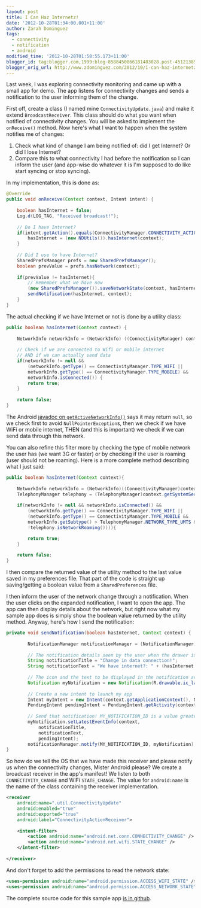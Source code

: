 ```yaml
---
layout: post
title: I Can Haz Internetz!
date: '2012-10-28T01:34:00.001+11:00'
author: Zarah Dominguez
tags:
  - connectivity
  - notification
  - android
modified_time: '2012-10-28T01:58:55.173+11:00'
blogger_id: tag:blogger.com,1999:blog-8588450866181483028.post-4512138566188909306
blogger_orig_url: http://www.zdominguez.com/2012/10/i-can-haz-internetz.html
---
```


Last week, I was exploring connectivity monitoring and came up with a small app for demo. The app listens for connectivity changes and sends a notification to the user informing them of the change.

First off, create a class (I named mine `ConnectivityUpdate.java`) and make it extend `BroadcastReceiver`. This class should do what you want when notified of connectivity changes. You will be asked to implement the `onReceive()` method. Now here's what I want to happen when the system notifies me of changes:
1. Check what kind of change I am being notified of: did I get Internet? Or did I lose Internet?
2. Compare this to what connectivity I had before the notification so I can inform the user (and app-wise do whatever it is I'm supposed to do like start syncing or stop syncing).

In my implementation, this is done as:
```java
@Override
public void onReceive(Context context, Intent intent) {
     
    boolean hasInternet = false;
    Log.d(LOG_TAG, "Received broadcast!");
     
    // Do I have Internet?
    if(intent.getAction().equals(ConnectivityManager.CONNECTIVITY_ACTION)) {
        hasInternet = (new NDUtils()).hasInternet(context);
    }
    
    // Did I use to have Internet?
    SharedPrefsManager prefs = new SharedPrefsManager();
    boolean prevValue = prefs.hasNetwork(context);
    
    if(prevValue != hasInternet){
        // Remember what we have now
        (new SharedPrefsManager()).saveNetworkState(context, hasInternet);
        sendNotification(hasInternet, context);
    }
}
```

The actual checking if we have Internet or not is done by a utility class: 
```java
public boolean hasInternet(Context context) {
    
    NetworkInfo networkInfo = (NetworkInfo) ((ConnectivityManager) context.getSystemService(Context.CONNECTIVITY_SERVICE)).getActiveNetworkInfo();
    
    // Check if we are connected to Wifi or mobile internet
    // AND if we can actually send data
    if(networkInfo != null && 
        (networkInfo.getType() == ConnectivityManager.TYPE_WIFI ||
        networkInfo.getType() == ConnectivityManager.TYPE_MOBILE) &&
        networkInfo.isConnected()) {
        return true;
    }  
    
    return false;
}
```

The Android [javadoc on `getActiveNetworkInfo()`](http://developer.android.com/reference/android/net/ConnectivityManager.html#getActiveNetworkInfo()) says it may return `null`, so we check first to avoid `NullPointerException`s, then we check if we have WiFi or mobile internet, THEN (and this is important) we check if we can send data through this network.

You can also refine this filter more by checking the type of mobile network the user has (we want 3G or faster) or by checking if the user is roaming (user should not be roaming). Here is a more complete method describing what I just said:
```java
public boolean hasInternet(Context context){
    
    NetworkInfo networkInfo = (NetworkInfo)((ConnectivityManager)context.getSystemService(Context.CONNECTIVITY_SERVICE)).getActiveNetworkInfo();
    TelephonyManager telephony = (TelephonyManager)context.getSystemService(Context.TELEPHONY_SERVICE);
    
    if(networkInfo != null && networkInfo.isConnected() &&
        (networkInfo.getType() == ConnectivityManager.TYPE_WIFI ||
        (networkInfo.getType() == ConnectivityManager.TYPE_MOBILE && 
        networkInfo.getSubtype() > TelephonyManager.NETWORK_TYPE_UMTS &&
        !telephony.isNetworkRoaming()))){

        return true;
    }
    
    return false;
}
```

I then compare the returned value of the utility method to the last value saved in my preferences file. That part of the code is straight up saving/getting a boolean value from a `SharedPreferences` file.

I then inform the user of the network change through a notification. When the user clicks on the expanded notification, I want to open the app. The app can then display details about the network, but right now what my sample app does is simply show the boolean value returned by the utility method. Anyway, here's how I send the notification:

```java
private void sendNotification(boolean hasInternet, Context context) {
    
        NotificationManager notificationManager = (NotificationManager)context.getSystemService(Context.NOTIFICATION_SERVICE);
        
        // The notification details seen by the user when the drawer is pulled down
        String notificationTitle = "Change in data connection!";
        String notificationText = "We have internet?: " + (hasInternet ? "YES!" : "NO :(");
        
        // The icon and the text to be displayed in the notification area
        Notification myNotification = new Notification(R.drawable.ic_launcher, "Broadcast received!", System.currentTimeMillis());
        
        // Create a new intent to launch my app
        Intent myIntent = new Intent(context.getApplicationContext(), NetworkDetector.class);
        PendingIntent pendingIntent = PendingIntent.getActivity(context.getApplicationContext(), 0, myIntent, Intent.FLAG_ACTIVITY_NEW_TASK);
        
        // Send that notification! MY_NOTIFICATION_ID is a value greater than 0.
        myNotification.setLatestEventInfo(context, 
            notificationTitle,
            notificationText,
            pendingIntent);
        notificationManager.notify(MY_NOTIFICATION_ID, myNotification);
}
```


So how do we tell the OS that we have made this receiver and please notify us when the connectivity changes, Mister Android please? We create a broadcast receiver in the app's manifest! We listen to both `CONNECTIVITY_CHANGE` and WiFi `STATE_CHANGE`. The value for `android:name` is the name of the class containing the receiver implementation.
```xml
<receiver 
    android:name=".util.ConnectivityUpdate"
    android:enabled="true" 
    android:exported="true"
    android:label="ConnectivityActionReceiver">
    
    <intent-filter>
        <action android:name="android.net.conn.CONNECTIVITY_CHANGE" />
        <action android:name="android.net.wifi.STATE_CHANGE" />
    </intent-filter>
    
</receiver>
```

And don't forget to add the permissions to read the network state:
```xml
<uses-permission android:name="android.permission.ACCESS_WIFI_STATE" />
<uses-permission android:name="android.permission.ACCESS_NETWORK_STATE" />
```

The complete source code for this sample app [is in github](https://github.com/zmdominguez/network-detect-notify).